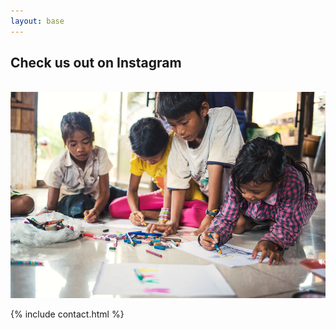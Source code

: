 ```yaml
---
layout: base
---
```


<h2 class="title is-3 h2-aocam has-text-centered">Check us out on Instagram</h2>
<div class="divider is-centered"></div>
<br>

<div class="is-horizontal-center">
  <img src="assets/images/background-header.jpg">
</div>

{% include contact.html %}



